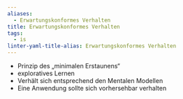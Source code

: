 ```yaml
---
aliases:
  - Erwartungskonformes Verhalten
title: Erwartungskonformes Verhalten
tags:
  - is
linter-yaml-title-alias: Erwartungskonformes Verhalten
---
```

- Prinzip des „minimalen Erstaunens“
- exploratives Lernen
- Verhält sich entsprechend den Mentalen Modellen
- Eine Anwendung sollte sich vorhersehbar verhalten